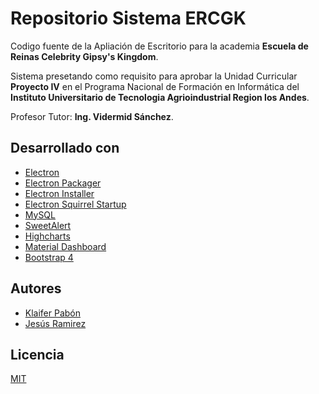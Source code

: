 # Repositorio Sistema ERCGK

Codigo fuente de la Apliación de Escritorio para la academia **Escuela de Reinas Celebrity Gipsy's Kingdom**.

Sistema presetando como requisito para aprobar la Unidad Curricular **Proyecto IV** en el Programa Nacional de Formación en Informática del **Instituto Universitario de Tecnologia Agrioindustrial Region los Andes**.

Profesor Tutor: **Ing. Vidermid Sánchez**.

## Desarrollado con

* [Electron](https://electronjs.org/)
* [Electron Packager](https://github.com/electron/electron-packager)
* [Electron Installer](electron-winstaller)
* [Electron Squirrel Startup](https://github.com/mongodb-js/electron-squirrel-startup)
* [MySQL](https://www.npmjs.com/package/mysql)
* [SweetAlert](https://sweetalert2.github.io/)
* [Highcharts](https://www.highcharts.com/)
* [Material Dashboard](https://www.creative-tim.com/product/material-dashboard)
* [Bootstrap 4](https://getbootstrap.com/)

## Autores

* [Klaifer Pabón](https://github.com/JohaP22)
* [Jesús Ramirez](https://github.com/zJesusJavier)

## Licencia

[MIT](https://github.com/zJesusJavier/ERCGK/blob/master/LICENSE)